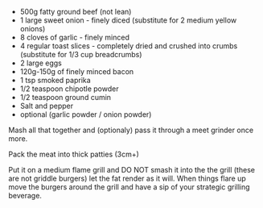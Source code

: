 * 500g fatty ground beef (not lean)
* 1 large sweet onion - finely diced (substitute for 2 medium yellow onions)
* 8 cloves of garlic - finely minced
* 4 regular toast slices - completely dried and crushed into crumbs (substitute for 1/3 cup breadcrumbs)
* 2 large eggs 
* 120g-150g of finely minced bacon 
* 1 tsp smoked paprika 
* 1/2 teaspoon chipotle powder 
* 1/2 teaspoon ground cumin
* Salt and pepper 
* optional (garlic powder / onion powder)

Mash all that together and (optionaly) pass it through a meet grinder once more.

Pack the meat into thick patties (3cm+) 

Put it on a medium flame grill and DO NOT smash it into the the grill (these are not griddle burgers) let the fat render as it will. When things flare up move the burgers around the grill and have a sip of your strategic grilling beverage.
